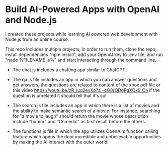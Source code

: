 # Build AI-Powered Apps with OpenAI and Node.js

I created these projects while learning AI powered web development with Node.js from an online course.

This repo includes multiple projects, in order to run them, clone the repo, install dependencies "npm install", add your OpenAI key to .env file, and run "node %FILENAME.js%" and start interacting through the command line.

- The chat.js includes a chatting app similar to ChatGPT.

- The qa.js file includes an app in which you can answer questions and get answers, the questions are related to content of the xbox.pdf file or this video https://youtu.be/zR_iuq2evXo?si=cG8rODgRgXOx9_Cn if the question is unrelated it should tell that it's so!

- The search.js file includes an app in which there is a list of movies and the ability to make semantic search of a movie. For instance, searching for "a movie to laugh" should return the movie whose description include "humor" and "Comedic" as first result before the others.

- The functions.js file in which the app utilizes OpenAI's function calling feature which opens the door incredible and unbelievable opportunities by making the AI interact with the outer world!
